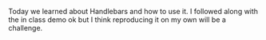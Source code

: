 Today we learned about Handlebars and how to use it.  I followed along with the in class demo ok but I think reproducing it on my own will be a challenge.  
